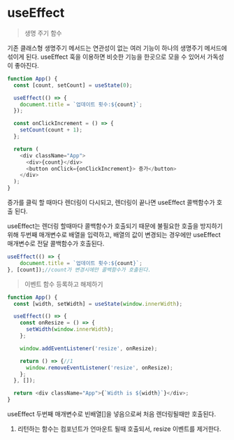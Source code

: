 # useEffect

> 생명 주기 함수

기존 클래스형 생명주기 메서드는 연관성이 없는 여러 기능이 하나의 생명주기 메서드에 섞이게 된다. useEffect 훅을 이용하면 비슷한 기능을 한곳으로 모을 수 있어서 가독성이 좋아진다.

```javascript
function App() {
  const [count, setCount] = useState(0);

  useEffect(() => {
    document.title = `업데이트 횟수:${count}`;
  });

  const onClickIncrement = () => {
    setCount(count + 1);
  };

  return (
    <div className="App">
      <div>{count}</div>
      <button onClick={onClickIncrement}> 증가</button>
    </div>
  );
}
```

증가를 클릭 할 때마다 렌더링이 다시되고, 렌더링이 끝나면 useEffect 콜백함수가 호출 된다.

useEffect는 렌더링 할때마다 콜백함수가 호출되기 때문에 불필요한 호출을 방지하기 위해 두번째 매개변수로 배열을 입력하고, 
배열의 값이 변경되는 경우에만 useEffect 매개변수로 전달 콜백함수가 호출된다.

```javascript
useEffect(() => {
    document.title = `업데이트 횟수:${count}`;
}, [count]);//count가 변경시에만 콜백함수가 호출된다.
```

> 이벤트 함수 등록하고 해제하기

```javascript
function App() {
  const [width, setWidth] = useState(window.innerWidth);

  useEffect(() => {
    const onResize = () => {
      setWidth(window.innerWidth);
    };

    window.addEventListener('resize', onResize);

    return () => {//1
      window.removeEventListener('resize', onResize);
    };
  }, []);

  return <div className="App">{`Width is ${width}`}</div>;
}
```

useEffect 두번째 매개변수로 빈배열[]을 넣음으로써 처음 렌더링될때만 호출된다.

1) 리턴하는 함수는 컴포넌트가 언마운트 될때 호출되서, resize 이벤트를 제거한다.





